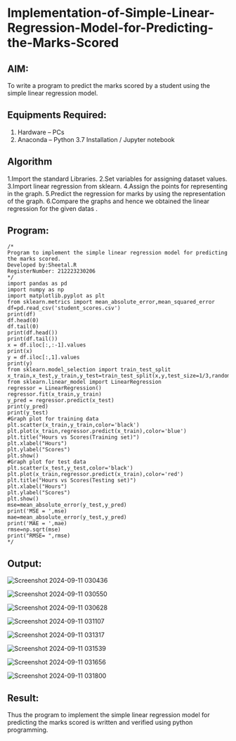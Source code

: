 # Implementation-of-Simple-Linear-Regression-Model-for-Predicting-the-Marks-Scored

## AIM:
To write a program to predict the marks scored by a student using the simple linear regression model.

## Equipments Required:
1. Hardware – PCs
2. Anaconda – Python 3.7 Installation / Jupyter notebook

## Algorithm
1.Import the standard Libraries.
2.Set variables for assigning dataset values.
3.Import linear regression from sklearn.
4.Assign the points for representing in the graph.
5.Predict the regression for marks by using the representation of the graph.
6.Compare the graphs and hence we obtained the linear regression for the given datas .

## Program:
```
/*
Program to implement the simple linear regression model for predicting the marks scored.
Developed by:Sheetal.R
RegisterNumber: 212223230206
*/
import pandas as pd
import numpy as np
import matplotlib.pyplot as plt
from sklearn.metrics import mean_absolute_error,mean_squared_error
df=pd.read_csv('student_scores.csv')
print(df)
df.head(0)
df.tail(0)
print(df.head())
print(df.tail())
x = df.iloc[:,:-1].values
print(x)
y = df.iloc[:,1].values
print(y)
from sklearn.model_selection import train_test_split
x_train,x_test,y_train,y_test=train_test_split(x,y,test_size=1/3,random_state=0)
from sklearn.linear_model import LinearRegression
regressor = LinearRegression()
regressor.fit(x_train,y_train)
y_pred = regressor.predict(x_test)
print(y_pred)
print(y_test)
#Graph plot for training data
plt.scatter(x_train,y_train,color='black')
plt.plot(x_train,regressor.predict(x_train),color='blue')
plt.title("Hours vs Scores(Training set)")
plt.xlabel("Hours")
plt.ylabel("Scores")
plt.show()
#Graph plot for test data
plt.scatter(x_test,y_test,color='black')
plt.plot(x_train,regressor.predict(x_train),color='red')
plt.title("Hours vs Scores(Testing set)")
plt.xlabel("Hours")
plt.ylabel("Scores")
plt.show()
mse=mean_absolute_error(y_test,y_pred)
print('MSE = ',mse)
mae=mean_absolute_error(y_test,y_pred)
print('MAE = ',mae)
rmse=np.sqrt(mse)
print("RMSE= ",rmse)
*/
```

## Output:
![Screenshot 2024-09-11 030436](https://github.com/user-attachments/assets/6ea99047-e68c-4fca-a2d1-9ecc96bcd220)


![Screenshot 2024-09-11 030550](https://github.com/user-attachments/assets/1de3094c-37d7-4637-9f13-4f162713e904)


![Screenshot 2024-09-11 030628](https://github.com/user-attachments/assets/f8304b53-f694-4042-8c47-c96b567f1f04)


![Screenshot 2024-09-11 031107](https://github.com/user-attachments/assets/0c1f0b8e-b333-4d94-83ad-b866346e6d0b)


![Screenshot 2024-09-11 031317](https://github.com/user-attachments/assets/6c956cc0-833c-469c-b47b-8c0622fd58b4)


![Screenshot 2024-09-11 031539](https://github.com/user-attachments/assets/8feb0398-d142-47e3-9657-4e77f57f4bf6)


![Screenshot 2024-09-11 031656](https://github.com/user-attachments/assets/a8f1cfd2-917d-4470-a984-5203318d43fb)


![Screenshot 2024-09-11 031800](https://github.com/user-attachments/assets/f7e0329a-13f9-4f29-9df5-61cf01fc1bdb)











## Result:
Thus the program to implement the simple linear regression model for predicting the marks scored is written and verified using python programming.
